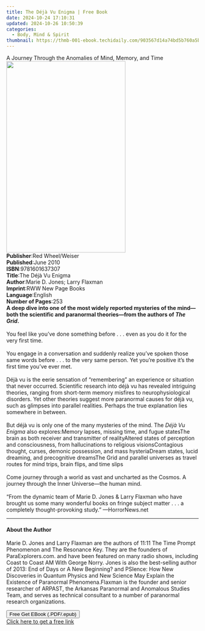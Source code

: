 ```yaml
---
title: The Déjà Vu Enigma | Free Book
date: 2024-10-24 17:10:31
updated: 2024-10-26 10:50:39
categories:
  - Body, Mind & Spirit
thumbnail: https://thmb-001-ebook.techidaily.com/903567d14a74bd5b760a5b13cd8698f8e1337e8d5eafd0c2d8b931ab928332f9.jpg
---
```

<main id="book-container">
  <div class="flex flex-col">
    <div class="book-brief flex-1 py-6 px-4 sm:p-6 md:py-10 md:px-8">
      <!-- brief-->
      <div class="book-brief-main">
        A Journey Through the Anomalies of Mind, Memory, and Time
      </div>
    </div>
    <div
      class="book-meta-info flex-1 grid gap-4 col-start-1 col-end-3 row-start-1 sm:mb-6 sm:grid-cols-4 lg:gap-6 lg:col-start-2 lg:row-end-6 lg:row-span-6 lg:mb-0"
    >
      <div
        class="book-meta-info-left place-content-center mt-4 p-4 text-sm leading-6 col-start-2 col-span-2 dark:text-slate-400"
      >
        <img
          class="w-full h-500 object-cover rounded-lg sm:h-255 sm:col-span-2 lg:col-span-full"
          src="https://img-001-ebook.techidaily.com/820387538f9da516834e1aae92ffb294e6608fec8882c4add27f499ebe412029.jpg"
          alt=""
          width="312"
          height="500"
        />
      </div>
      <div
        class="book-meta-info-right mt-2 col-start-1 row-start-2 col-span-3 self-center"
      >
        <!-- meta data  -->
        <div class="flex flex-col px-4 md:px-8">
          <div class="flex-1">
            <strong>Publisher</strong>:<span class="px-2"
              >Red Wheel/Weiser</span
            >
          </div>
          <div class="flex-1">
            <strong>Published</strong>:<span class="px-2">June 2010</span>
          </div>
          <div class="flex-1">
            <strong>ISBN</strong>:<span class="px-2">9781601637307</span>
          </div>
          <div class="flex-1">
            <strong>Title</strong>:<span class="px-2">The Déjà Vu Enigma</span>
          </div>
          <div class="flex-1">
            <strong>Author</strong>:<span class="px-2"
              >Marie D. Jones; Larry Flaxman</span
            >
          </div>
          <div class="flex-1">
            <strong>Imprint</strong>:<span class="px-2"
              >RWW New Page Books</span
            >
          </div>
          <div class="flex-1">
            <strong>Language</strong>:<span class="px-2">English</span>
          </div>
          <div class="flex-1">
            <strong>Number of Pages</strong>:<span class="px-2">253</span>
          </div>
        </div>
      </div>
    </div>
    <div class="book-description flex-1 py-6 px-4 sm:p-6 md:py-10 md:px-8">
      <div class="book-description-main">
        <div accordion-content="" id="description">
          <b
            >A deep dive into one of the most widely reported mysteries of the
            mind—both the scientific and paranormal theories—from the authors of
            <i>The Grid</i>.</b
          ><br /><br />You feel like you’ve done something
          before&nbsp;.&nbsp;.&nbsp;. even as you do it for the very first
          time.<br /><br />You engage in a conversation and suddenly realize
          you’ve spoken those same words before&nbsp;.&nbsp;.&nbsp;. to the very
          same person. Yet you’re positive it’s the first time you’ve ever
          met.<br /><br />Déjà vu is the eerie sensation of “remembering” an
          experience or situation that never occurred. Scientific research into
          déjà vu has revealed intriguing theories, ranging from short-term
          memory misfires to neurophysiological disorders. Yet other theories
          suggest more paranormal causes for déjà vu, such as glimpses into
          parallel realities. Perhaps the true explanation lies somewhere in
          between.<br /><br />But déjà vu is only one of the many mysteries of
          the mind. The <i>Déjà Vu Enigma</i> also explores:Memory lapses,
          missing time, and fugue statesThe brain as both receiver and
          transmitter of realityAltered states of perception and consciousness,
          from hallucinations to religious visionsContagious thought, curses,
          demonic possession, and mass hysteriaDream states, lucid dreaming, and
          precognitive dreamsThe Grid and parallel universes as travel routes
          for mind trips, brain flips, and time slips<br /><br />Come journey
          through a world as vast and uncharted as the Cosmos. A journey through
          the Inner Universe—the human mind.<br /><br />“From the dynamic team
          of Marie D. Jones &amp; Larry Flaxman who have brought us some many
          wonderful books on fringe subject matter&nbsp;.&nbsp;.&nbsp;. a
          completely thought-provoking study.” —HorrorNews.net
        </div>
        <div class="accordion-fader"></div>
      </div>
    </div>
    <div class="book-excerpts flex-1 py-6 px-4 sm:p-6 md:py-10 md:px-8">
      <!-- excerpts-->
      <div class="book-excerpts-main">
        <hr />
        <h4 class="placeholder placeholder-heading">
          <span>About the Author</span>
        </h4>
        <p>
          Marie D. Jones and Larry Flaxman are the authors of 11:11 The Time
          Prompt Phenomenon and The Resonance Key. They are the founders of
          ParaExplorers.com. and have been featured on many radio shows,
          including Coast to Coast AM With George Norry. Jones is also the
          best-selling author of 2013: End of Days or A New Beginning? and
          PSIence: How New Discoveries in Quantum Physics and New Science May
          Explain the Existence of Paranormal Phenomena.Flaxman is the founder
          and senior researcher of ARPAST, the Arkansas Paranormal and Anomalous
          Studies Team, and serves as technical consultant to a number of
          paranormal research organizations.
        </p>
      </div>
    </div>
    <div
      class="book-about-author flex-1 py-6 px-4 sm:p-6 md:py-10 md:px-8"
    ></div>
    <div class="book-free-get flex-1 py-6 px-4 sm:p-6 md:py-10 md:px-8">
      <button
        id="btn-free-get"
        class="bg-blue-500 hover:bg-blue-700 text-white font-bold py-2 px-4 rounded"
      >
        Free Get EBook (.PDF/.epub)
      </button>
      <div id="countdown-display" class="px-2 text-lg mt-2"></div>
      <a
        id="free-link"
        class="hidden bg-blue-500 hover:bg-blue-700 text-white font-bold py-2 px-4 rounded"
        href="https://www.ebooks.com/en-us/book/210877121/the-d-j-vu-enigma/marie-d-jones/"
        target="_blank"
        >Click here to get a free link</a
      >
    </div>
    <script>
      let countdownTime = 0;
      let countdownInterval = null;
      document
        .getElementById('btn-free-get')
        .addEventListener('click', startCountdown);
      function startCountdown() {
        countdownTime = new Date().getTime() + 60000 * 3;
        countdownInterval = setInterval(updateCountdown, 1000);
        document.getElementById('btn-free-get').disabled = true;
        document
          .getElementById('btn-free-get')
          .classList.add('bg-gray-500', 'cursor-not-allowed');
      }
      function updateCountdown() {
        let currentTime = new Date().getTime();
        let timeLeft = countdownTime - currentTime;
        let secondsLeft = Math.floor(timeLeft / 1000);
        document.getElementById('countdown-display').innerHTML =
          `Remaining time: ${secondsLeft} seconds.`;
        if (secondsLeft <= 0) {
          clearInterval(countdownInterval);
          document.getElementById('btn-free-get').classList.add('hidden');
          document.getElementById('free-link').classList.remove('hidden');
          document.getElementById('countdown-display').innerHTML = '';
        }
      }
    </script>
  </div>
</main>
